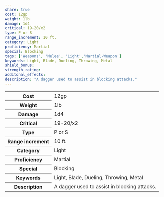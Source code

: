 ```yaml
---
share: true
cost: 12gp
weight: 1lb
damage: 1d4
critical: 19-20/x2
type: P or S
range_increment: 10 ft.
category: Light
proficiency: Martial
special: Blocking
tags: ['Weapons', 'Melee', 'Light','Martial-Weapon']
keywords: Light, Blade, Dueling, Throwing, Metal
shield_bonus:
strength_rating:
additonal_effects:
description: "A dagger used to assist in blocking attacks."
---
```

<p><span style="overflow-x: auto;"><table><tbody><tr><th>Cost</th><td>12gp</td></tr><tr><th>Weight</th><td>1lb</td></tr><tr><th>Damage</th><td>1d4</td></tr><tr><th>Critical</th><td>19-20/x2</td></tr><tr><th>Type</th><td>P or S</td></tr><tr><th>Range increment</th><td>10 ft.</td></tr><tr><th>Category</th><td>Light</td></tr><tr><th>Proficiency</th><td>Martial</td></tr><tr><th>Special</th><td>Blocking</td></tr><tr><th>Keywords</th><td>Light, Blade, Dueling, Throwing, Metal</td></tr><tr><th>Description</th><td>A dagger used to assist in blocking attacks.</td></tr></tbody></table></span></p>

